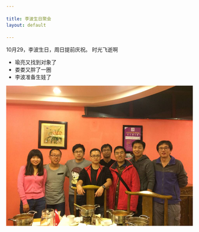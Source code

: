 ```yaml
---

title: 李波生日聚会
layout: default

---
```


10月29，李波生日，周日提前庆祝。
时光飞逝啊

- 瑜亮又找到对象了
- 娄娄又胖了一圈
- 李波准备生娃了


![李波生日](/photoes/libo_birthday.jpg)

